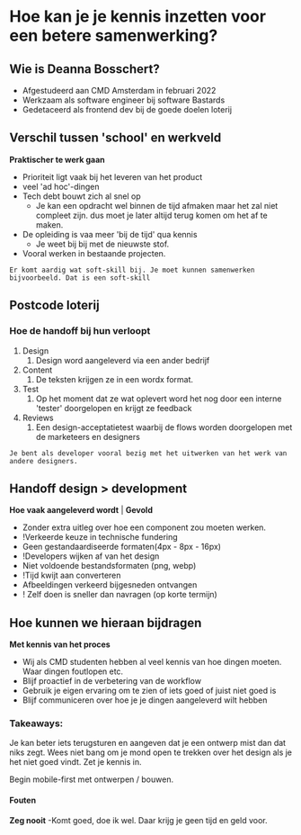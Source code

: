 # Hoe kan je je kennis inzetten voor een betere samenwerking?

## Wie is Deanna Bosschert?
- Afgestudeerd aan CMD Amsterdam in februari 2022
- Werkzaam als software engineer bij software Bastards
- Gedetaceerd als frontend dev bij de goede doelen loterij

## Verschil tussen 'school' en werkveld
**Praktischer te werk gaan**
- Prioriteit ligt vaak bij het leveren van het product
- veel 'ad hoc'-dingen
- Tech debt bouwt zich al snel op
	- Je kan een opdracht wel binnen de tijd afmaken maar het zal niet compleet zijn. dus moet je later altijd terug komen om het af te maken.
- De opleiding is vaa meer 'bij de tijd' qua kennis
	- Je weet bij bij met de nieuwste stof.
- Vooral werken in bestaande projecten.

```
Er komt aardig wat soft-skill bij. Je moet kunnen samenwerken bijvoorbeeld. Dat is een soft-skill
```

## Postcode loterij
### Hoe de handoff bij hun verloopt
1. Design
	1. Design word aangeleverd via een ander bedrijf
2. Content
	1. De teksten krijgen ze in een wordx format. 
3. Test
	1. Op het moment dat ze wat oplevert word het nog door een interne 'tester' doorgelopen en krijgt ze feedback
4. Reviews
	1. Een design-acceptatietest waarbij de flows worden doorgelopen met de marketeers en designers

```
Je bent als developer vooral bezig met het uitwerken van het werk van andere designers.
```

## Handoff design > development
**Hoe vaak aangeleverd wordt**    |   **Gevold**
- Zonder extra uitleg over hoe een component zou moeten werken.
- !Verkeerde keuze in technische fundering
- Geen gestandaardiseerde formaten(4px - 8px - 16px)
- !Developers wijken af van het design
- Niet voldoende bestandsformaten (png, webp)
- !Tijd kwijt aan converteren
- Afbeeldingen verkeerd bijgesneden ontvangen
- ! Zelf doen is sneller dan navragen (op korte termijn)

## Hoe kunnen we hieraan bijdragen
**Met kennis van het proces**
- Wij als CMD studenten hebben al veel kennis van hoe dingen moeten. Waar dingen foutlopen etc.
- Blijf proactief in de verbetering van de workflow
- Gebruik je eigen ervaring om te zien of iets goed of juist niet goed is
- Blijf communiceren over hoe je je dingen aangeleverd wilt hebben


### Takeaways:
Je kan beter iets terugsturen en aangeven dat je een ontwerp mist dan dat niks zegt.
Wees niet bang om je mond open te trekken over het design als je het niet goed vindt.
Zet je kennis in.

Begin mobile-first met ontwerpen / bouwen.

#### Fouten
**Zeg nooit**
	-Komt goed, doe ik wel. Daar krijg je geen tijd en geld voor.
	